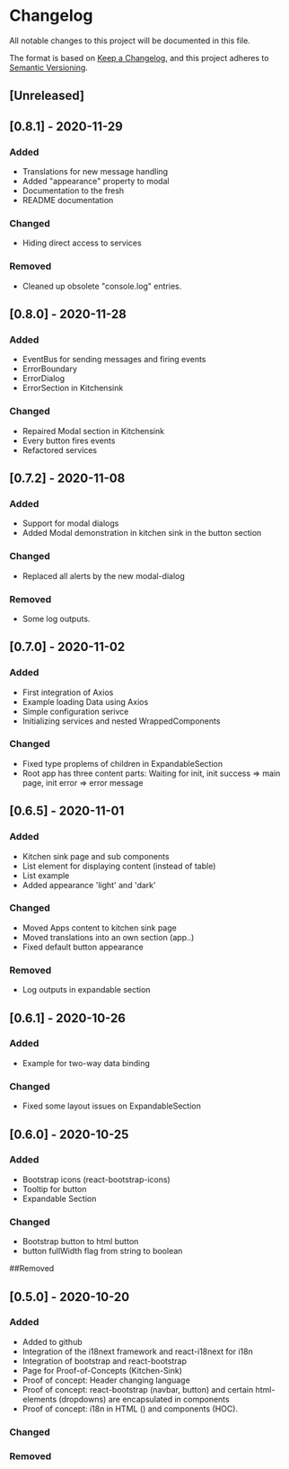 # Changelog
All notable changes to this project will be documented in this file.

The format is based on [Keep a Changelog](https://keepachangelog.com/en/1.0.0/),
and this project adheres to [Semantic Versioning](https://semver.org/spec/v2.0.0.html).

## [Unreleased]

## [0.8.1] - 2020-11-29
### Added
- Translations for new message handling
- Added "appearance" property to modal
- Documentation to the fresh
- README documentation
### Changed
- Hiding direct access to services
### Removed
- Cleaned up obsolete "console.log" entries.

## [0.8.0] - 2020-11-28
### Added
- EventBus for sending messages and firing events
- ErrorBoundary
- ErrorDialog
- ErrorSection in Kitchensink
### Changed
- Repaired Modal section in Kitchensink
- Every button fires events
- Refactored services

## [0.7.2] - 2020-11-08
### Added
- Support for modal dialogs
- Added Modal demonstration in kitchen sink in the button section 

### Changed
- Replaced all alerts by the new modal-dialog 

### Removed
- Some log outputs.


## [0.7.0] - 2020-11-02
### Added
- First integration of Axios
- Example loading Data using Axios
- Simple configuration serivce
- Initializing services and nested WrappedComponents

### Changed
- Fixed type proplems of children in ExpandableSection
- Root app has three content parts: Waiting for init, init success => main page, init error => error message

## [0.6.5] - 2020-11-01
### Added
- Kitchen sink page and sub components
- List element for displaying content (instead of table)
- List example
- Added appearance 'light' and 'dark'

### Changed
- Moved Apps content to kitchen sink page
- Moved translations into an own section (app.<page>.<component>)
- Fixed default button appearance

### Removed
- Log outputs in expandable section

## [0.6.1] - 2020-10-26
### Added
- Example for two-way data binding

### Changed
- Fixed some layout issues on ExpandableSection

## [0.6.0] - 2020-10-25
### Added
- Bootstrap icons (react-bootstrap-icons)
- Tooltip for button
- Expandable Section 

### Changed
- Bootstrap button to html button
- button fullWidth flag from string to boolean

##Removed

## [0.5.0] - 2020-10-20
### Added 
- Added to github
- Integration of the i18next framework and react-i18next for i18n
- Integration of bootstrap and react-bootstrap
- Page for Proof-of-Concepts (Kitchen-Sink)
- Proof of concept: Header changing language
- Proof of concept: react-bootstrap (navbar, button) and certain html-elements (dropdowns) are encapsulated in components
- Proof of concept: i18n in HTML (<Trans>) and components (HOC).

### Changed
### Removed



